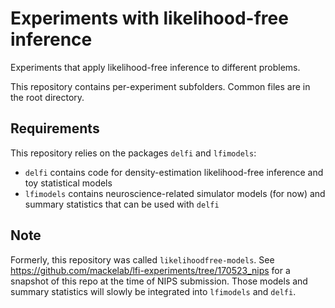 # Experiments with likelihood-free inference

Experiments that apply likelihood-free inference to different problems. 

This repository contains per-experiment subfolders. Common files are in the root directory.


## Requirements

This repository relies on the packages `delfi` and `lfimodels`:
- `delfi` contains code for density-estimation likelihood-free inference and
  toy statistical models
- `lfimodels` contains neuroscience-related simulator models (for now) and summary statistics that can be used with `delfi`


## Note

Formerly, this repository was called `likelihoodfree-models`. See https://github.com/mackelab/lfi-experiments/tree/170523_nips for a snapshot of this repo at the time of NIPS submission. Those models and summary statistics will slowly be integrated into `lfimodels` and `delfi`.
